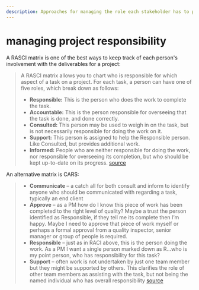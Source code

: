 ```yaml
---
description: Approaches for managing the role each stakeholder has to play on a project.
---
```


# managing project responsibility

A RASCI matrix is one of the best ways to keep track of each person's involvement with the deliverables for a project:

> A RASCI matrix allows you to chart who is responsible for which aspect of a task on a project. For each task, a person can have one of five roles, which break down as follows:
>
> * **Responsible:** This is the person who does the work to complete the task.
> * **Accountable:** This is the person responsible for overseeing that the task is done, and done correctly.
> * **Consulted:** This person may be used to weigh in on the task, but is not necessarily responsible for doing the work on it.
> * **Support:** This person is assigned to help the Responsible person. Like Consulted, but provides additional work.
> * **Informed:** People who are neither responsible for doing the work, nor responsible for overseeing its completion, but who should be kept up-to-date on its progress. [source](https://lifehacker.com/use-the-rasci-matrix-to-manage-responsibility-on-a-proj-1753137259)

An alternative matrix is CARS: 

> * **Communicate** – a catch all for both consult and inform to identify anyone who should be communicated with regarding a task, typically an end client
> * **Approve** – as a PM how do I know this piece of work has been completed to the right level of quality? Maybe a trust the person identified as Responsible, if they tell me its complete then I’m happy. Maybe I need to approve that piece of work myself or perhaps a formal approval from a quality inspector, senior manager or group of people is required.
> * **Responsible** – just as in RACI above, this is the person doing the work. As a PM I want a single person marked down as R…who is my point person, who has responsibility for this task?
> * **Support** – often work is not undertaken by just one team member but they might be supported by others. This clarifies the role of other team members as assisting with the task, but not being the named individual who has overall responsibility [source](https://wellingtone.co.uk/raci-matrix-or-cars/)



